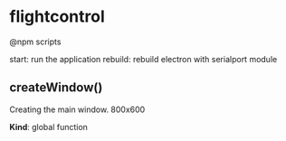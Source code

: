 # flightcontrol

@npm scripts

start:      run the application
rebuild:    rebuild electron with serialport module
<a name="createWindow"></a>

## createWindow()
Creating the main window.800x600

**Kind**: global function  
